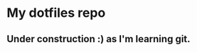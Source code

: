 # My dotfiles repo

Under construction :) as I'm learning git.
------------------------------------------
